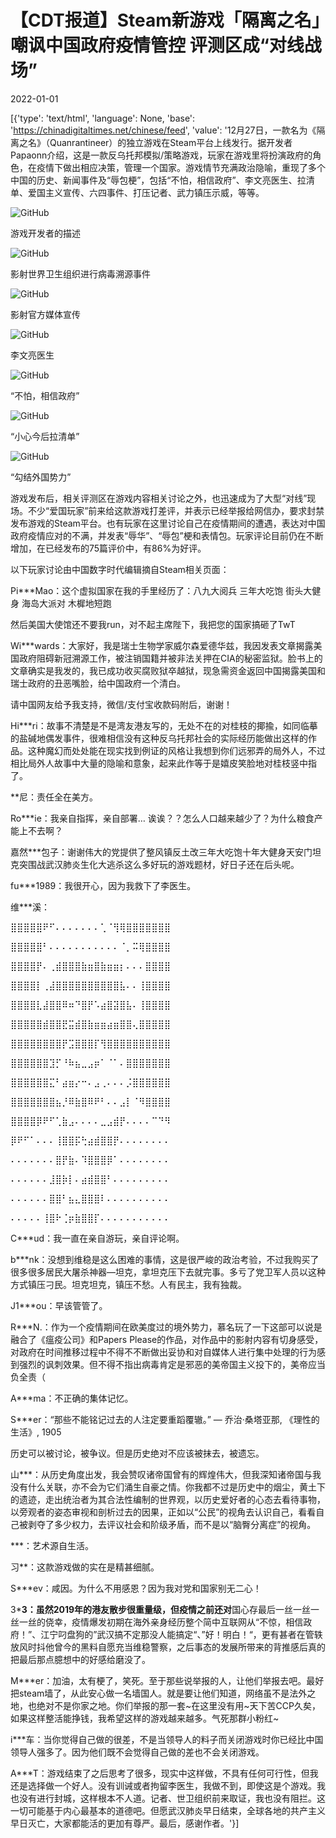 # 【CDT报道】Steam新游戏「隔离之名」嘲讽中国政府疫情管控 评测区成“对线战场”

2022-01-01

[{'type': 'text/html', 'language': None, 'base': 'https://chinadigitaltimes.net/chinese/feed', 'value': '12月27日，一款名为《隔离之名》（Quanrantineer）的独立游戏在Steam平台上线发行。据开发者Papaonn介绍，这是一款反乌托邦模拟/策略游戏，玩家在游戏里将扮演政府的角色，在疫情下做出相应决策，管理一个国家。游戏情节充满政治隐喻，重现了多个中国的历史、新闻事件及“辱包梗”，包括“不怕，相信政府”、李文亮医生、拉清单、爱国主义宣传、六四事件、打压记者、武力镇压示威，等等。

![GitHub](https://chinadigitaltimes.net/chinese/files/2021/12/image-1640996117121.png)

游戏开发者的描述

![GitHub](https://chinadigitaltimes.net/chinese/files/2021/12/image-1640997455272.png)

影射世界卫生组织进行病毒溯源事件

![GitHub](https://chinadigitaltimes.net/chinese/files/2021/12/image-1640997535792.png)

影射官方媒体宣传

![GitHub](https://chinadigitaltimes.net/chinese/files/2021/12/image-1640997769268.png)

李文亮医生

![GitHub](https://chinadigitaltimes.net/chinese/files/2021/12/image-1640997602918.png)

“不怕，相信政府”

![GitHub](https://chinadigitaltimes.net/chinese/files/2021/12/image-1640997647039.png)

“小心今后拉清单”

![GitHub](https://chinadigitaltimes.net/chinese/files/2021/12/image-1640997716645.png)

“勾结外国势力”

游戏发布后，相关评测区在游戏内容相关讨论之外，也迅速成为了大型“对线”现场。不少“爱国玩家”前来给这款游戏打差评，并表示已经举报给网信办，要求封禁发布游戏的Steam平台。也有玩家在这里讨论自己在疫情期间的遭遇，表达对中国政府疫情应对的不满，并发表“辱华”、“辱包”梗和表情包。玩家评论目前仍在不断增加，在已经发布的75篇评价中，有86%为好评。

以下玩家讨论由中国数字时代编辑摘自Steam相关页面：



Pi***Mao：这个虚拟国家在我的手里经历了：八九大阅兵 三年大吃饱 街头大健身 海岛大派对 木樨地短跑

然后美国大使馆还不要我run，对不起主席陛下，我把您的国家搞砸了TwT

Wi***wards：大家好，我是瑞士生物学家威尔森爱德华兹，我因发表文章揭露美国政府阻碍新冠溯源工作，被注销国籍并被非法关押在CIA的秘密监狱。脸书上的文章确实是我发的，我已成功收买腐败狱卒越狱，现急需资金返回中国揭露美国和瑞士政府的丑恶嘴脸，给中国政府一个清白。

请中国网友给予我支持，微信/支付宝收款码附后，谢谢！

Hi***ri：故事不清楚是不是湾友港友写的，无处不在的对桂枝的揶揄，如同临摹的盐碱地偶发事件，很难相信没有这种反乌托邦社会的实际经历能做出这样的作品。这种魔幻而处处能在现实找到例证的风格让我想到你们远邪弄的局外人，不过相比局外人故事中大量的隐喻和意象，起来此作等于是嬉皮笑脸地对桂枝竖中指了。

**尼：责任全在美方。

Ro***ie：我亲自指挥，亲自部署&#8230; 诶诶？？怎么人口越来越少了？为什么粮食产能上不去啊？

嘉然***包子：谢谢伟大的党提供了整风镇反土改三年大吃饱十年大健身天安门坦克突围战武汉肺炎生化大逃杀这么多好玩的游戏题材，好日子还在后头呢。

fu***1989：我很开心，因为我救下了李医生。

维***溪：

⣿⣿⣿⣿⣿⠟⠋⠄⠄⠄⠄⠄⠄⠄⢁⠈⢻⢿⣿⣿⣿⣿⣿⣿⣿

⣿⣿⣿⣿⣿⠃⠄⠄⠄⠄⠄⠄⠄⠄⠄⠄⠄⠈⡀⠭⢿⣿⣿⣿⣿

⣿⣿⣿⣿⡟⠄⢀⣾⣿⣿⣿⣷⣶⣿⣷⣶⣶⡆⠄⠄⠄⣿⣿⣿⣿

⣿⣿⣿⣿⡇⢀⣼⣿⣿⣿⣿⣿⣿⣿⣿⣿⣿⣧⠄⠄⢸⣿⣿⣿⣿

⣿⣿⣿⣿⣇⣼⣿⣿⠿⠶⠙⣿⡟⠡⣴⣿⣽⣿⣧⠄⢸⣿⣿⣿⣿

⣿⣿⣿⣿⣿⣾⣿⣿⣟⣭⣾⣿⣷⣶⣶⣴⣶⣿⣿⢄⣿⣿⣿⣿⣿

⣿⣿⣿⣿⣿⣿⣿⣿⡟⣩⣿⣿⣿⡏⢻⣿⣿⣿⣿⣿⣿⣿⣿⣿⣿

⣿⣿⣿⣿⣿⣿⣹⡋⠘⠷⣦⣀⣠⡶⠁⠈⠁⠄⣿⣿⣿⣿⣿⣿⣿

⣿⣿⣿⣿⣿⣿⣍⠃⣴⣶⡔⠒⠄⣠⢀⠄⠄⠄⡨⣿⣿⣿⣿⣿⣿

⣿⣿⣿⣿⣿⣿⣿⣦⡘⠿⣷⣿⠿⠟⠃⠄⠄⣠⡇⠈⠻⣿⣿⣿⣿

⣿⣿⣿⣿⡿⠟⠋⢁⣷⣠⠄⠄⠄⠄⣀⣠⣾⡟⠄⠄⠄⠄⠉⠙⠻

⡿⠟⠋⠁⠄⠄⠄⢸⣿⣿⡯⢓⣴⣾⣿⣿⡟⠄⠄⠄⠄⠄⠄⠄⠄

⠄⠄⠄⠄⠄⠄⠄⣿⡟⣷⠄⠹⣿⣿⣿⡿⠁⠄⠄⠄⠄⠄⠄⠄⠄

⠄⠄⠄⠄⠄⠄⣸⣿⡷⡇⠄⣴⣾⣿⣿⠃⠄⠄⠄⠄⠄⠄⠄⠄⠄

⠄⠄⠄⠄⠄⠄⣿⣿⠃⣦⣄⣿⣿⣿⠇⠄⠄⠄⠄⠄⠄⠄⠄⠄⠄

⠄⠄⠄⠄⠄⢸⣿⠗⢈⡶⣷⣿⣿⡏⠄⠄⠄⠄⠄⠄⠄⠄⠄⠄⠄

C***ud：我一直在亲自游玩，亲自评论啊。

b***nk：没想到维稳是这么困难的事情，这是很严峻的政治考验，不过我购买了很多很多居民大屠杀神器&#8212;坦克，拿坦克压下去就完事。多亏了党卫军人员以这种方式镇压刁民。坦克坦克，镇压不愁。人有民主，我有独裁。 

J1***ou：早该管管了。

R***N.：作为一个疫情期间在欧美度过的境外势力，慕名玩了一下这部可以说是融合了《瘟疫公司》和Papers Please的作品，对作品中的影射内容有切身感受，对政府在时间推移过程中不得不不断做出妥协和对自媒体人进行集中处理的行为感到强烈的讽刺效果。但不得不指出病毒肯定是邪恶的美帝国主义投下的，美帝应当负全责（

A***ma：不正确的集体记忆。

S***er：“那些不能铭记过去的人注定要重蹈覆辙。&#8221; — 乔治·桑塔亚那, 《理性的生活》, 1905

历史可以被讨论，被争议。但是历史绝对不应该被抹去，被遗忘。

山***：从历史角度出发，我会赞叹诸帝国曾有的辉煌伟大，但我深知诸帝国与我没有什么关联，亦不会为它们涌生自豪之情。你我都不过是历史中的烟尘，黄土下的遗迹，走出统治者为其合法性编制的世界观，以历史爱好者的心态去看待事物，以旁观者的姿态审视和剖析过去的因果，正如以“公民”的视角去认识自己，看看自己被剥夺了多少权力，去评议社会和阶级矛盾，而不是以“脑臀分离症”的视角。

***：艺术源自生活。

习**：这款游戏做的实在是精甚细腻。

S***ev：咸因。为什么不用感恩？因为我对党和国家别无二心！

3***3：虽然2019年的港友散步很重量级，但疫情之前还对**国心存最后一丝一丝一丝一丝的侥幸，疫情爆发初期在海外亲身经历整个简中互联网从“不惊，相信政府！”、江宁叼盘狗的”武汉搞不定那没人能搞定“、”好！明白！“，更有甚者在管轶放风时抖他曾今的黑料自愿充当维稳警察，之后事态的发展所带来的背推感后真的把最后那点臆想中的好感给磨没了。

M***er：加油，太有梗了，笑死。至于那些说举报的人，让他们举报去吧。最好把steam墙了，从此安心做一名墙国人。就是要让他们知道，网络虽不是法外之地，也绝对不是你家之地。你们举报的那一套~在这里没有用~天下苦CCP久矣，如果这样整活能挣钱，我希望这样的游戏越来越多。气死那群小粉红~

i***车：当你觉得自己做的很差，不是当领导人的料子而关闭游戏时你已经比中国领导人强多了。因为他们既不会觉得自己做的差也不会关闭游戏。

A***T：游戏结束了之后思考了很多，现实中这样做，不具有任何可行性，但我还是选择做一个好人。没有训诫或者拘留李医生，我做不到，即使这是个游戏。我也没有进行封城，这样根本不人道。记者、世卫组织前来取证，我也没有阻拦。这一切可能基于内心最基本的道德吧。但愿武汉肺炎早日结束，全球各地的共产主义早日灭亡，大家都能活的更加有尊严。最后，感谢作者。'}]